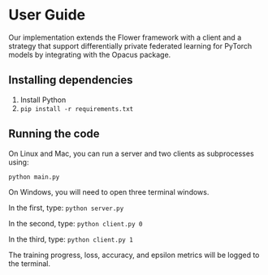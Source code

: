 # User Guide

Our implementation extends the Flower framework with a client and a strategy
that support differentially private federated learning for PyTorch models by integrating with the Opacus package.

## Installing dependencies

1. Install Python
2. `pip install -r requirements.txt`

## Running the code

On Linux and Mac, you can run a server and two clients as subprocesses using:

`python main.py`

On Windows, you will need to open three terminal windows.

In the first, type: `python server.py`

In the second, type: `python client.py 0`

In the third, type: `python client.py 1`

The training progress, loss, accuracy, and epsilon metrics will be logged to the
terminal.
